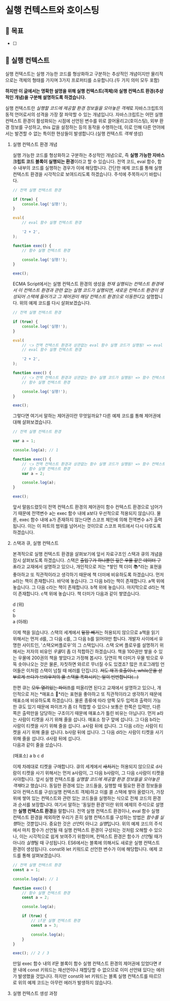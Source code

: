 # 실행 컨텍스트와 호이스팅

## 🤘 목표

-   [ ]

####

## 📄 실행 컨텍스트

실행 컨텍스트는 실행 가능한 코드를 형상화하고 구분하는 추상적인 개념이지만 물리적으로는 객체의 형태를 가지며 3가지 프로퍼티를 소유합니다.(두 가지 의미 모두 포함)

**하지만 이 글에서는 명확한 설명을 위해 실행 컨텍스트(객체)와 실행 컨텍스트 환경(추상적인 개념)을 구분해 설명하도록 하겠습니다.**

실행 컨텍스트란 *실행할 코드에 제공할 환경 정보들을 모아놓은 객체*로 자바스크립트의 동적 언어로서의 성격을 가장 잘 파악할 수 있는 개념입니다.
자바스크립트는 어떤 실행 컨텍스트 환경이 활성화되는 시점에 선언된 변수를 위로 끌어올리고(호이스팅), 외부 환경 정보를 구성하고, this 값을 설정하는 등의 동작을 수행하는데,
이로 인해 다른 언어에서는 발견할 수 없는 특이한 현상들이 발생합니다.(실행 컨텍스트 _객체_ 생성)

1. 실행 컨텍스트 환경 개념

    실행 가능한 코드를 형상화하고 구분하는 추상적인 개념으로, 즉 **실행 가능한 자바스크립트 코드 블록이 실행되는 환경**이라고 할 수 있습니다.
    전역 코드, eval 함수, 함수 내부의 코드를 실행하는 경우가 이에 해당합니다.
    간단한 예제 코드를 통해 실행 컨텍스트 환경을 시각적으로 보여드리도록 하겠습니다.
    주석에 주목하시기 바랍니다.

    ```javascript
    // 전역 실행 컨텍스트 환경

    if (true) {
        console.log('실행!');
    }

    eval(
        // eval 함수 실행 컨텍스트 환경

        '2 + 2',
    );

    function exec() {
        // 함수 실행 컨텍스트 환경

        console.log('실행!');
    }

    exec();
    ```

    ECMA Script에서는 실행 컨텍스트 환경의 생성을 *현재 실행되는 컨텍스트 환경에서 이 컨텍스트 환경과 관련 없는 실행 코드가 실행되면, 새로운 컨텍스트 환경이 생성되어 스택에 들어가고 그 제어권이 해당 컨텍스트 환경으로 이동한다*고 설명합니다.
    위의 예제 코드를 다시 살펴보겠습니다.

    ```javascript
    // 전역 실행 컨텍스트 환경

    if (true) {
        console.log('실행!');
    }

    eval(
        // 👈 전역 컨텍스트 환경과 상관없는 eval 함수 실행 코드가 실행됨! => eval 함수 컨텍스트 환경이 스택에 들어가고 제어권 역시 넘어감
        // eval 함수 실행 컨텍스트 환경

        '2 + 2',
    );

    function exec() {
        // 👈 전역 컨텍스트 환경과 상관없는 함수 실행 코드가 실행됨! => 함수 컨텍스트 환경이 스택에 들어가고 제어권 역시 넘어감
        // 함수 실행 컨텍스트 환경

        console.log('실행!');
    }

    exec();
    ```

    그렇다면 여기서 말하는 제어권이란 무엇일까요?
    다른 예제 코드를 통해 제어권에 대해 살펴보겠습니다.

    ```javascript
    // 전역 실행 컨텍스트 환경

    var a = 1;

    console.log(a); // 1

    function exec() {
        // 👈 전역 컨텍스트 환경과 상관없는 함수 실행 코드가 실행됨! => 함수 컨텍스트 환경이 스택에 들어가고 제어권 역시 넘어감
        // 함수 실행 컨텍스트 환경
        var a = 2;

        console.log(a);
    }

    exec();
    ```

    앞서 말씀드렸듯이 전역 컨텍스트 환경의 제어권이 함수 컨텍스트 환경으로 넘어가기 때문에 전역변수 a는 exec 함수 내에 a보다 우선적으로 적용되지 않습니다.
    물론, exec 함수 내에 a가 존재하지 않는다면 스코프 체인에 의해 전역변수 a가 출력됩니다.
    이는 이 파트의 범위를 넘어서는 것이므로 스코프 파트에서 다시 다루도록 하겠습니다.

2. 스택과 큐, 실행 컨텍스트

    본격적으로 실행 컨텍스트 환경을 살펴보기에 앞서 자료구조인 스택과 큐의 개념을 잠시 살펴보도록 하겠습니다.
    스택은 ~~출입구가 하나뿐인 깊은 우물 같은 데이터 구조~~라고 교재에서 설명하고 있으나, 개인적으로 저는 *쌓인 책 더미 📚*라는 표현을 좋아하고 또 직관적이라고 생각하기 때문에 책 더미에 비유하도록 하겠습니다.
    먼저 a라는 책이 존재합니다. 바닥에 놓습니다.
    그 다음 b라는 책이 존재합니다. a책 위에 놓습니다.
    그 다음 c라는 책이 존재합니다. b책 위에 놓습니다.
    마지막으로 d라는 책이 존재합니다. c책 위에 놓습니다.
    책 더미가 다음과 같이 쌓였습니다.

    d (위)  
    c  
    b  
    a (아래)

    이제 책을 읽습니다. 스택의 세계에서 ~~밑장 빼기~~는 허용되지 않으므로 a책을 읽기 위해서는 먼저 d를, 그 다음 c를, 그 다음 b를 읽어야만 합니다.
    개발자 사이에서 유명한 사이트인, '스택오버플로우'의 그 스택입니다.
    스택 오버 플로우를 설명하기 위해서는 저자의 비유인 *우물*이 좀 더 적합하긴 하겠습니다.
    책을 100권만 쌓을 수 있는 우물에 200권의 책을 쌓았다고 가정해 봅시다.
    당연히 책 더미가 우물 밖으로 우뚝 솟아나오는 것은 물론, 자칫하면 와르르 무너질 수도 있겠죠?
    많은 프로그래밍 언어들은 이처럼 스택이 넘칠 때 에러를 던집니다.
    ~~저도 재귀 호출이나, while문을 섣부르게 쓰다가 브라우저의 콜 스택을 폭파시키는 일이 빈번합니다(...)~~

    한편 큐는 ~~모두 열려있는 파이프~~를 떠올리면 된다고 교재에서 설명하고 있으나, 개인적으로 저는 *매표소 🎫*라는 표현을 좋아하고 또 직관적이라고 생각하기 때문에 매표소에 비유하도록 하겠습니다.
    물론 종류에 따라 양쪽 모두 입력과 출력이 가능한 큐도 있기 때문에 파이프가 좀 더 적합할 수 있으나 보통은 한쪽은 입력만, 다른쪽은 출력만을 담당하는 구조이기 때문에 매표소가 틀린 비유는 아닙니다.
    먼저 a라는 사람이 티켓을 사기 위해 줄을 섭니다. 매표소 창구 앞에 섭니다.
    그 다음 b라는 사람이 티켓을 사기 위해 줄을 섭니다. a사람 뒤에 섭니다.
    그 다음 c라는 사람이 티켓을 사기 위해 줄을 섭니다. b사람 뒤에 섭니다.
    그 다음 d라는 사람이 티켓을 사기 위해 줄을 섭니다. d사람 뒤에 섭니다.  
    다음과 같이 줄을 섰습니다.

    (매표소) a b c d

    이제 차례대로 티켓을 구매합니다. 큐의 세계에서 ~~새치기~~는 허용되지 않으므로 d사람이 티켓을 사기 위해서는 먼저 a사람이, 그 다음 b사람이, 그 다음 c사람이 티켓을 사야합니다.
    앞서 실행 컨텍스트를 *실행할 코드에 제공할 환경 정보들을 모아놓은 객체*라고 했습니다.
    동일한 환경에 있는 코드들을, 실행할 때 필요한 환경 정보들을 모아 컨텍스트를 구성(실행 컨텍스트 객체)하고 이를 콜 스택에 쌓아 올렸다가, 가장 위에 쌓여 있는 컨텍스트와 관련 있는 코드들을 실행하는 식으로
    전체 코드의 환경과 순서를 보장합니다.
    여기서 말하는 '동일한 환경'이란 위의 예제의 주석으로 설명한 **실행 컨텍스트 환경**을 말합니다.
    전역 실행 컨텍스트 환경이나, eval 함수 실행 컨텍스트 환경을 제외하면 우리가 흔히 실행 컨텍스트를 구성하는 방법은 *함수를 실행*하는 것뿐입니다.
    중요한 것은 *선언*이 아니고 *실행*입니다.
    위의 예제 코드의 주석에서 마치 함수가 선언될 때 실행 컨텍스트 환경이 구성되는 것처럼 오해할 수 있으나, 이는 시각적으로 쉽게 보여주기 위함이며, 컨텍스트 환경은 함수가 *선언*될 때가 아니라 *실행*될 때 구성됩니다.
    ES6에서는 블록에 의해서도 새로운 실행 컨텍스트 환경이 생성됩니다.
    const와 let 키워드로 선언한 변수가 이에 해당합니다.
    예제 코드를 통해 살펴보겠습니다.

    ```javascript
    // 전역 실행 컨텍스트 환경
    const a = 1;

    console.log(a); // 1

    function exec() {
        // 함수 실행 컨텍스트 환경
        const a = 2;

        console.log(a);

        if (true) {
            // if문 실행 컨텍스트 환경
            const a = 3;

            console.log(a);
        }
    }

    exec(); // 2 / 3
    ```

    만일 exec 함수 내의 if문 블록이 함수 실행 컨텍스트 환경의 제어권에 있었다면 if문 내에 const 키워드는 재선언이나 재할당할 수 없으므로 이미 선언돼 있다는 에러가 발생했을 것입니다.
    하지만 const와 let 키워드는 블록 실행 컨텍스트를 따르므로 위의 예제 코드는 아무런 에러가 발생하지 않습니다.

3. 실행 컨텍스트 생성 과정
